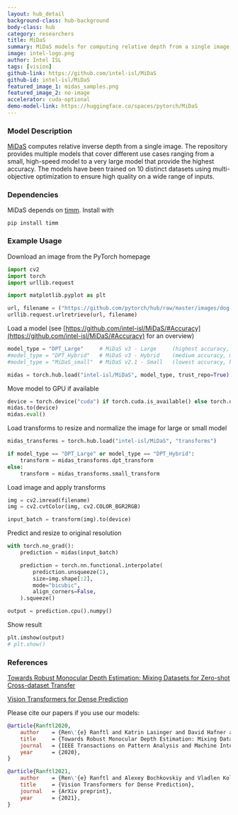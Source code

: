 ```yaml
---
layout: hub_detail
background-class: hub-background
body-class: hub
category: researchers
title: MiDaS
summary: MiDaS models for computing relative depth from a single image.
image: intel-logo.png
author: Intel ISL
tags: [vision]
github-link: https://github.com/intel-isl/MiDaS
github-id: intel-isl/MiDaS
featured_image_1: midas_samples.png
featured_image_2: no-image
accelerator: cuda-optional
demo-model-link: https://huggingface.co/spaces/pytorch/MiDaS
---
```


### Model Description

[MiDaS](https://arxiv.org/abs/1907.01341) computes relative inverse depth from a single image. The repository provides multiple models that cover different use cases ranging from a small, high-speed model to a very large model that provide the highest accuracy. The models have been trained on 10 distinct datasets using
multi-objective optimization to ensure high quality on a wide range of inputs.

### Dependencies

MiDaS depends on [timm](https://github.com/rwightman/pytorch-image-models). Install with
```shell
pip install timm
```

### Example Usage

Download an image from the PyTorch homepage
```python
import cv2
import torch
import urllib.request

import matplotlib.pyplot as plt

url, filename = ("https://github.com/pytorch/hub/raw/master/images/dog.jpg", "dog.jpg")
urllib.request.urlretrieve(url, filename)
```

Load a model (see [https://github.com/intel-isl/MiDaS/#Accuracy](https://github.com/intel-isl/MiDaS/#Accuracy) for an overview)
```python
model_type = "DPT_Large"     # MiDaS v3 - Large     (highest accuracy, slowest inference speed)
#model_type = "DPT_Hybrid"   # MiDaS v3 - Hybrid    (medium accuracy, medium inference speed)
#model_type = "MiDaS_small"  # MiDaS v2.1 - Small   (lowest accuracy, highest inference speed)

midas = torch.hub.load("intel-isl/MiDaS", model_type, trust_repo=True)
```
Move model to GPU if available
```python
device = torch.device("cuda") if torch.cuda.is_available() else torch.device("cpu")
midas.to(device)
midas.eval()
```


Load transforms to resize and normalize the image for large or small model
```python
midas_transforms = torch.hub.load("intel-isl/MiDaS", "transforms")

if model_type == "DPT_Large" or model_type == "DPT_Hybrid":
    transform = midas_transforms.dpt_transform
else:
    transform = midas_transforms.small_transform
```

Load image and apply transforms
```python
img = cv2.imread(filename)
img = cv2.cvtColor(img, cv2.COLOR_BGR2RGB)

input_batch = transform(img).to(device)
```


Predict and resize to original resolution
```python
with torch.no_grad():
    prediction = midas(input_batch)

    prediction = torch.nn.functional.interpolate(
        prediction.unsqueeze(1),
        size=img.shape[:2],
        mode="bicubic",
        align_corners=False,
    ).squeeze()

output = prediction.cpu().numpy()
```

Show result
```python
plt.imshow(output)
# plt.show()
```

### References
[Towards Robust Monocular Depth Estimation: Mixing Datasets for Zero-shot Cross-dataset Transfer](https://arxiv.org/abs/1907.01341)

[Vision Transformers for Dense Prediction](https://arxiv.org/abs/2103.13413)

Please cite our papers if you use our models:
```bibtex
@article{Ranftl2020,
	author    = {Ren\'{e} Ranftl and Katrin Lasinger and David Hafner and Konrad Schindler and Vladlen Koltun},
	title     = {Towards Robust Monocular Depth Estimation: Mixing Datasets for Zero-shot Cross-dataset Transfer},
	journal   = {IEEE Transactions on Pattern Analysis and Machine Intelligence (TPAMI)},
	year      = {2020},
}
```
```bibtex
@article{Ranftl2021,
	author    = {Ren\'{e} Ranftl and Alexey Bochkovskiy and Vladlen Koltun},
	title     = {Vision Transformers for Dense Prediction},
	journal   = {ArXiv preprint},
	year      = {2021},
}
```
